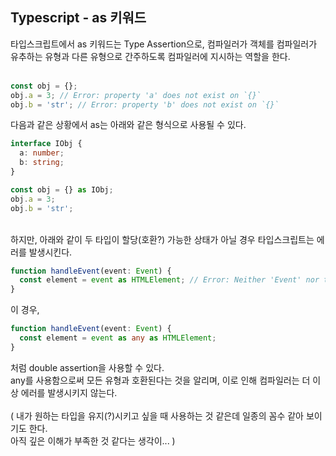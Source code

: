 ## Typescript - as 키워드

타입스크립트에서 as 키워드는 Type Assertion으로, 컴파일러가 객체를 컴파일러가 유추하는 유형과 다른 유형으로 간주하도록 컴파일러에 지시하는 역할을 한다.<br><br>

```typescript
const obj = {};
obj.a = 3; // Error: property 'a' does not exist on `{}`
obj.b = 'str'; // Error: property 'b' does not exist on `{}`
```
다음과 같은 상황에서 as는 아래와 같은 형식으로 사용될 수 있다.
```typescript
interface IObj {
  a: number;
  b: string;
}

const obj = {} as IObj;
obj.a = 3;
obj.b = 'str';
```
<br>
하지만, 아래와 같이 두 타입이 할당(호환?) 가능한 상태가 아닐 경우 타입스크립트는 에러를 발생시킨다.

```typescript
function handleEvent(event: Event) {
  const element = event as HTMLElement; // Error: Neither 'Event' nor type 'HTMLElement' is assignable to the other
}
```
이 경우,
```typescript
function handleEvent(event: Event) {
  const element = event as any as HTMLElement;
}
```
처럼 double assertion을 사용할 수 있다.<br>
any를 사용함으로써 모든 유형과 호환된다는 것을 알리며, 이로 인해 컴파일러는 더 이상 에러를 발생시키지 않는다.<br><br>
( 내가 원하는 타입을 유지(?)시키고 싶을 때 사용하는 것 같은데 일종의 꼼수 같아 보이기도 한다.<br>아직 깊은 이해가 부족한 것 같다는 생각이... )
